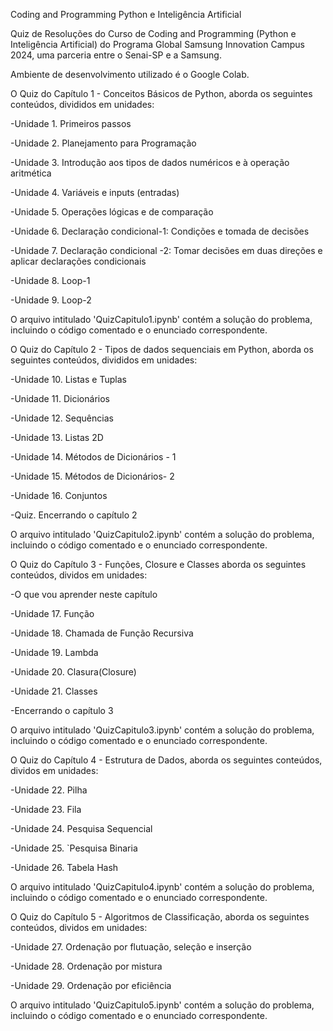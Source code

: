 Coding and Programming Python e Inteligência Artificial 

Quiz de Resoluções do Curso de Coding and Programming (Python e Inteligência Artificial) do Programa Global Samsung Innovation Campus 2024, uma parceria entre o Senai-SP e a Samsung.

Ambiente de desenvolvimento utilizado é o Google Colab.

O Quiz do Capítulo 1 - Conceitos Básicos de Python, aborda os seguintes conteúdos, divididos em unidades:

  -Unidade 1. Primeiros passos

  -Unidade 2. Planejamento para Programação

  -Unidade 3. Introdução aos tipos de dados numéricos e à operação aritmética

  -Unidade 4. Variáveis e inputs (entradas)

  -Unidade 5. Operações lógicas e de comparação

  -Unidade 6. Declaração condicional-1: Condições e tomada de decisões

  -Unidade 7. Declaração condicional -2: Tomar decisões em duas direções e aplicar declarações condicionais

  -Unidade 8. Loop-1 

  -Unidade 9. Loop-2

O arquivo intitulado 'QuizCapitulo1.ipynb' contém a solução do problema, incluindo o código comentado e o enunciado correspondente.

O Quiz do Capítulo 2 - Tipos de dados sequenciais em Python, aborda os seguintes conteúdos, divididos em unidades:

-Unidade 10. Listas e Tuplas

-Unidade 11. Dicionários

-Unidade 12. Sequências

-Unidade 13. Listas 2D

-Unidade 14. Métodos de Dicionários - 1

-Unidade 15. Métodos de Dicionários- 2

-Unidade 16. Conjuntos

-Quiz. Encerrando o capítulo 2

O arquivo intitulado 'QuizCapitulo2.ipynb' contém a solução do problema, incluindo o código comentado e o enunciado correspondente.

O Quiz do Capítulo 3 - Funções, Closure e Classes aborda os seguintes conteúdos, dividos em unidades:

-O que vou aprender neste capítulo

-Unidade 17. Função

-Unidade 18. Chamada de Função Recursiva

-Unidade 19. Lambda

-Unidade 20. Clasura(Closure)

-Unidade 21. Classes

-Encerrando o capítulo 3

O arquivo intitulado 'QuizCapitulo3.ipynb' contém a solução do problema, incluindo o código comentado e o enunciado correspondente.

O Quiz do Capítulo 4  - Estrutura de Dados, aborda os seguintes conteúdos, dividos em unidades:

-Unidade 22. Pilha

-Unidade 23. Fila

-Unidade 24. Pesquisa Sequencial

-Unidade 25. `Pesquisa Binaria

-Unidade 26. Tabela Hash

O arquivo intitulado 'QuizCapitulo4.ipynb' contém a solução do problema, incluindo o código comentado e o enunciado correspondente.

O Quiz do Capítulo 5 - Algoritmos de Classificação, aborda os seguintes conteúdos, dividos em unidades:

-Unidade 27. Ordenação por flutuação, seleção e inserção

-Unidade 28. Ordenação por mistura

-Unidade 29. Ordenação por eficiência

O arquivo intitulado 'QuizCapitulo5.ipynb' contém a solução do problema, incluindo o código comentado e o enunciado correspondente.
